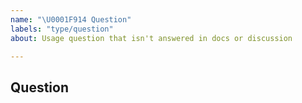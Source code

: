 ```yaml
---
name: "\U0001F914 Question"
labels: "type/question"
about: Usage question that isn't answered in docs or discussion

---
```


## Question


<!--

Before asking a question, make sure you have:

- Searched existing Stack Overflow questions.
- Googled your question.
- Searched open and closed [GitHub issues](https://github.com/Orion7r/pr/issues?q=is%3Aissue)
- Read the documentation:
    * [BR documentation](https://docs.pingcap.com/tidb/stable/backup-and-restore-tool)
    * [Lightning documentation](https://docs.pingcap.com/tidb/stable/tidb-lightning-overview)
    * [BR 中文文档](https://docs.pingcap.com/zh/tidb/stable/backup-and-restore-tool)
    * [Lightning 中文文档](https://docs.pingcap.com/zh/tidb/stable/tidb-lightning-overview)

-->
